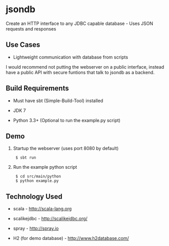 jsondb
======

Create an HTTP interface to any JDBC capable database - Uses JSON requests and responses


Use Cases
---------

* Lightweight communication with database from scripts

I would recommend not putting the webserver on a public interface, instead have a public API with secure funtions that talk to jsondb as a backend.

Build Requirements
------------------

* Must have sbt (Simple-Build-Tool) installed

* JDK 7

* Python 3.3+ (Optional to run the example.py script)

Demo
----

1. Startup the webserver (uses port 8080 by default)

        $ sbt run
  
2. Run the example python script

        $ cd src/main/python
        $ python example.py
  
Technology Used
---------------

* scala - http://scala-lang.org

* scalikejdbc - http://scalikejdbc.org/

* spray - http://spray.io

* H2 (for demo database) - http://www.h2database.com/
